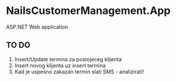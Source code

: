 # NailsCustomerManagement.App
ASP.NET Web application
## TO DO
1. Insert/Update termina za postojeceg klijenta
2. Insert novog klijenta uz insert termina
3. Kad je uspesno zakazan termin slati SMS - analizirati!
